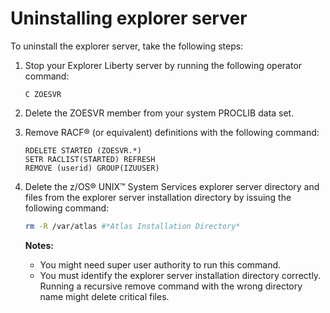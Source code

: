 # Uninstalling explorer server

To uninstall the explorer server, take the following steps:

1.  Stop your Explorer Liberty server by running the following operator command:

    ```
    C ZOESVR
    ```

2.  Delete the ZOESVR member from your system PROCLIB data set.
3.  Remove RACF® \(or equivalent\) definitions with the following command:

    ```
    RDELETE STARTED (ZOESVR.*)
    SETR RACLIST(STARTED) REFRESH
    REMOVE (userid) GROUP(IZUUSER)
    ```

4.  Delete the z/OS® UNIX™ System Services explorer server directory and files from the explorer server installation directory by issuing the following command:

    ```sh
    rm -R /var/atlas #*Atlas Installation Directory*
    ```

    **Notes:**

    -   You might need super user authority to run this command.
    -   You must identify the explorer server installation directory correctly. Running a recursive remove command with the wrong directory name might delete critical files.
